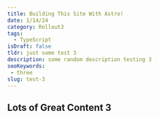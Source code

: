 ```yaml
---
title: Building This Site With Astro!
date: 1/14/24
category: Rollout3
tags: 
  - TypeScript
isDraft: false
tldr: just some test 3
description: some random description testing 3
seoKeywords: 
 - three
slug: test-3
---
```


## Lots of Great Content 3